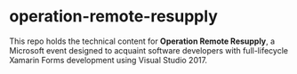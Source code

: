 # operation-remote-resupply

This repo holds the technical content for **Operation Remote Resupply**, a Microsoft event designed to acquaint software developers with full-lifecycle Xamarin Forms development using Visual Studio 2017.
